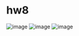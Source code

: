 # hw8
![image](https://github.com/stide-neu/hw8/assets/33346418/ae06a6f7-dd29-4f5d-a43d-65ee7f9fd140)
![image](https://github.com/stide-neu/hw8/assets/33346418/7f6672dc-41f0-4459-b5aa-0b081ca66d76)
![image](https://github.com/stide-neu/hw8/assets/33346418/d768ff16-3d8c-4cb8-9a21-097a78241159)


